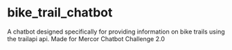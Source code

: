 # bike_trail_chatbot
A chatbot designed specifically for providing information on bike trails using the trailapi api. Made for Mercor Chatbot Challenge 2.0
